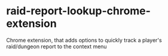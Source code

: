 # raid-report-lookup-chrome-extension
Chrome extension, that adds options to quickly track a player's raid/dungeon report to the context menu
